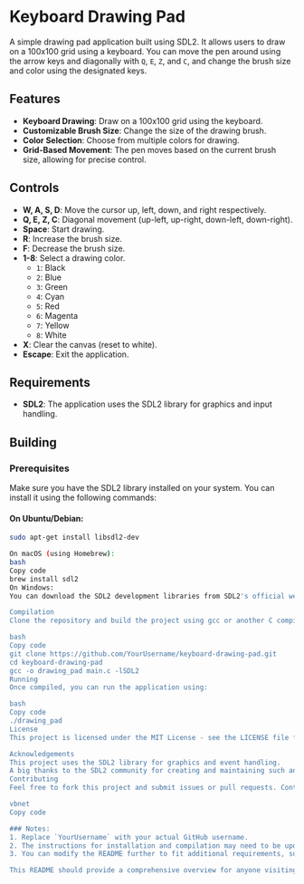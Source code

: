 # Keyboard Drawing Pad

A simple drawing pad application built using SDL2. It allows users to draw on a 100x100 grid using a keyboard. You can move the pen around using the arrow keys and diagonally with `Q`, `E`, `Z`, and `C`, and change the brush size and color using the designated keys.

## Features

- **Keyboard Drawing**: Draw on a 100x100 grid using the keyboard.
- **Customizable Brush Size**: Change the size of the drawing brush.
- **Color Selection**: Choose from multiple colors for drawing.
- **Grid-Based Movement**: The pen moves based on the current brush size, allowing for precise control.

## Controls

- **W, A, S, D**: Move the cursor up, left, down, and right respectively.
- **Q, E, Z, C**: Diagonal movement (up-left, up-right, down-left, down-right).
- **Space**: Start drawing.
- **R**: Increase the brush size.
- **F**: Decrease the brush size.
- **1-8**: Select a drawing color.
  - `1`: Black
  - `2`: Blue
  - `3`: Green
  - `4`: Cyan
  - `5`: Red
  - `6`: Magenta
  - `7`: Yellow
  - `8`: White
- **X**: Clear the canvas (reset to white).
- **Escape**: Exit the application.

## Requirements

- **SDL2**: The application uses the SDL2 library for graphics and input handling.

## Building

### Prerequisites
Make sure you have the SDL2 library installed on your system. You can install it using the following commands:

#### On Ubuntu/Debian:
```bash
sudo apt-get install libsdl2-dev

On macOS (using Homebrew):
bash
Copy code
brew install sdl2
On Windows:
You can download the SDL2 development libraries from SDL2's official website and follow the installation instructions for Windows.

Compilation
Clone the repository and build the project using gcc or another C compiler:

bash
Copy code
git clone https://github.com/YourUsername/keyboard-drawing-pad.git
cd keyboard-drawing-pad
gcc -o drawing_pad main.c -lSDL2
Running
Once compiled, you can run the application using:

bash
Copy code
./drawing_pad
License
This project is licensed under the MIT License - see the LICENSE file for details.

Acknowledgements
This project uses the SDL2 library for graphics and event handling.
A big thanks to the SDL2 community for creating and maintaining such an amazing library.
Contributing
Feel free to fork this project and submit issues or pull requests. Contributions are always welcome!

vbnet
Copy code

### Notes:
1. Replace `YourUsername` with your actual GitHub username.
2. The instructions for installation and compilation may need to be updated depending on your platform or build setup.
3. You can modify the README further to fit additional requirements, such as specific dependencies or features added in future versions.

This README should provide a comprehensive overview for anyone visiting your project on GitHub. Let me know if you'd like any adjustments!
